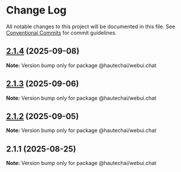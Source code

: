 # Change Log

All notable changes to this project will be documented in this file.
See [Conventional Commits](https://conventionalcommits.org) for commit guidelines.

## [2.1.4](https://github.com/HautechAI/webui/compare/@hautechai/webui.chat@2.1.3...@hautechai/webui.chat@2.1.4) (2025-09-08)

**Note:** Version bump only for package @hautechai/webui.chat

## [2.1.3](https://github.com/HautechAI/webui/compare/@hautechai/webui.chat@2.1.2...@hautechai/webui.chat@2.1.3) (2025-09-06)

**Note:** Version bump only for package @hautechai/webui.chat

## [2.1.2](https://github.com/HautechAI/webui/compare/@hautechai/webui.chat@2.1.1...@hautechai/webui.chat@2.1.2) (2025-09-05)

**Note:** Version bump only for package @hautechai/webui.chat

## 2.1.1 (2025-08-25)

**Note:** Version bump only for package @hautechai/webui.chat
